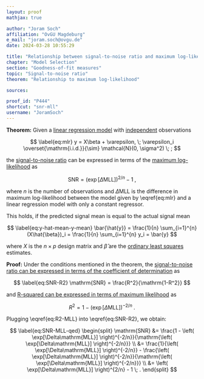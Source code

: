 ```yaml
---
layout: proof
mathjax: true

author: "Joram Soch"
affiliation: "OvGU Magdeburg"
e_mail: "joram.soch@ovgu.de"
date: 2024-03-28 10:55:29

title: "Relationship between signal-to-noise ratio and maximum log-likelihood"
chapter: "Model Selection"
section: "Goodness-of-fit measures"
topic: "Signal-to-noise ratio"
theorem: "Relationship to maximum log-likelihood"

sources:

proof_id: "P444"
shortcut: "snr-mll"
username: "JoramSoch"
---
```



**Theorem:** Given a [linear regression model](/D/mlr) with [independent](/D/ind) observations

$$ \label{eq:mlr}
y = X\beta + \varepsilon, \; \varepsilon_i \overset{\mathrm{i.i.d.}}{\sim} \mathcal{N}(0, \sigma^2) \; ;
$$

the [signal-to-noise ratio](/D/snr) can be expressed in terms of the [maximum log-likelihood](/D/mll) as

$$ \label{eq:SNR-MLL}
\mathrm{SNR} = \left( \exp[\Delta\mathrm{MLL}] \right)^{2/n} - 1 \; ,
$$

where $n$ is the number of observations and $\Delta\mathrm{MLL}$ is the difference in maximum log-likelihood between the model given by \eqref{eq:mlr} and a linear regression model with only a constant regressor.

This holds, if the predicted signal mean is equal to the actual signal mean

$$ \label{eq:y-hat-mean-y-mean}
\bar{\hat{y}} = \frac{1}{n} \sum_{i=1}^{n} (X\hat{\beta})_i = \frac{1}{n} \sum_{i=1}^{n} y_i = \bar{y}
$$

where $X$ is the $n \times p$ design matrix and $\hat{\beta}$ are the [ordinary least squares](/P/mlr-ols) estimates.


**Proof:** Under the conditions mentioned in the theorem, the [signal-to-noise ratio can be expressed in terms of the coefficient of determination](/P/snr-rsq) as

$$ \label{eq:SNR-R2}
\mathrm{SNR} = \frac{R^2}{\mathrm{1-R^2}}
$$

and [R-squared can be expressed in terms of maximum likelihood](/P/rsq-mll) as 

$$ \label{eq:R2-MLL}
R^2 = 1 - \left( \exp[\Delta\mathrm{MLL}] \right)^{-2/n} \; .
$$

Plugging \eqref{eq:R2-MLL} into \eqref{eq:SNR-R2}, we obtain:

$$ \label{eq:SNR-MLL-qed}
\begin{split}
\mathrm{SNR} &= \frac{1 - \left( \exp[\Delta\mathrm{MLL}] \right)^{-2/n}}{\mathrm{\left( \exp[\Delta\mathrm{MLL}] \right)^{-2/n}}} \\
&= \frac{1}{\left( \exp[\Delta\mathrm{MLL}] \right)^{-2/n}} - \frac{\left( \exp[\Delta\mathrm{MLL}] \right)^{-2/n}}{\mathrm{\left( \exp[\Delta\mathrm{MLL}] \right)^{-2/n}}} \\
&= \left( \exp[\Delta\mathrm{MLL}] \right)^{2/n} - 1 \; .
\end{split}
$$